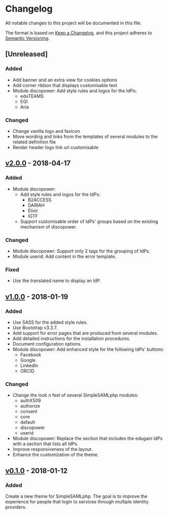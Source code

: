 # Changelog
All notable changes to this project will be documented in this file.

The format is based on [Keep a Changelog](https://keepachangelog.com/en/1.0.0/),
and this project adheres to [Semantic Versioning](https://semver.org/spec/v2.0.0.html).


## [Unreleased]

### Added
- Add banner and an extra view for cookies options
- Add corner ribbon that displays customisable text
- Module discopower: Add style rules and logos for the IdPs:
  - eduTEAMS
  - EGI
  - Aria

### Changed
  - Change vanilla logo and favicon
  - Move wording and links from the templates of several modules to the related
    definition file
  - Render header logo link url customisable

## [v2.0.0](https://github.com/rciam/simplesamlphp-module-themevanilla/compare/v1.0.0...v2.0.0) - 2018-04-17

### Added
- Module discopower:
  - Add style rules and logos for the IdPs:
    - B2ACCESS
    - DARIAH
    - Elixir
    - IGTF
  - Support customisable order of IdPs' groups based on the existing mechanism of
  discopower.

### Changed
- Module discopower: Support only 2 tags for the grouping of IdPs.
- Module userid: Add content in the error template.

### Fixed
- Use the translated name to display an IdP.


## [v1.0.0](https://github.com/rciam/simplesamlphp-module-themevanilla/compare/v0.1.0...v1.0.0) - 2018-01-19

### Added
- Use SASS for the added style rules.
- Use Bootstrap v3.3.7.
- Add support for error pages that are produced from several modules.
- Add detailed instructions for the installation procedures.
- Document configuration options.
- Module discopower: Add enhanced style for the following  IdPs' buttons:
  - Facebook
  - Google
  - LinkedIn
  - ORCID

### Changed
- Change the look n feel of several SimpleSAMLphp modules:
  - authX509
  - authorize
  - consent
  - core
  - default
  - discopower
  - userid
- Module discopower: Replace the section that includes the edugain IdPs with a section that lists all IdPs.
- Improve responsiveness of the layout.
- Enhance the customization of the theme.



## [v0.1.0](https://github.com/rciam/simplesamlphp-module-themevanilla/commits/v0.1.0) - 2018-01-12

### Added
Create a new theme for SimpleSAMLphp. The goal is to improve the experience for
people that login to services through multiple identity providers.
